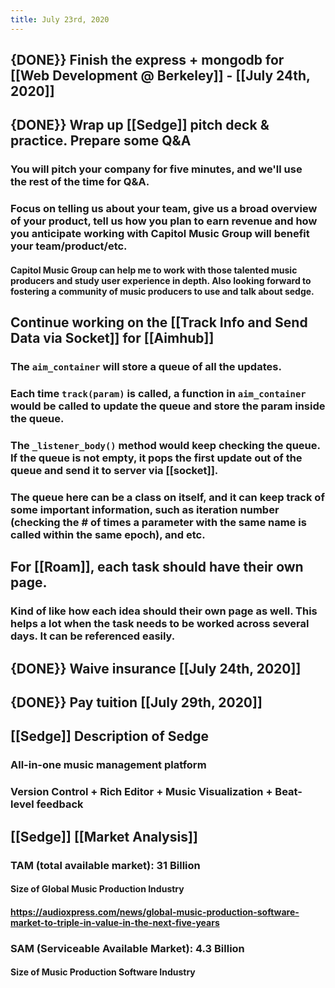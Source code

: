 ```yaml
---
title: July 23rd, 2020
---
```


## {DONE}} Finish the express + mongodb for [[Web Development @ Berkeley]] - [[July 24th, 2020]]

## {DONE}} Wrap up [[Sedge]] pitch deck & practice. Prepare some Q&A
### You will pitch your company for five minutes, and we'll use the rest of the time for Q&A.

### Focus on telling us about **your team**, give us a **broad overview of your product**, tell us how you plan to **earn revenue** and how you anticipate **working with Capitol Music Group will benefit your team/product/etc.**
#### Capitol Music Group can help me to work with those talented music producers and study user experience in depth. Also looking forward to fostering a community of music producers to use and talk about sedge.

## Continue working on the [[Track Info and Send Data via Socket]] for [[Aimhub]]
### The `aim_container` will store a queue of all the updates.

### Each time `track(param)` is called, a function in `aim_container` would be called to update the queue and store the param inside the queue.

### The `_listener_body()` method would keep checking the queue. If the queue is not empty, it pops the first update out of the queue and send it to server via [[socket]].

### The queue here can be a class on itself, and it can keep track of some important information, such as iteration number (checking the # of times a parameter with the same name is called within the same epoch), and etc.

## For [[Roam]], each task should have their own page.
### Kind of like how each idea should their own page as well. This helps a lot when the task needs to be worked across several days. It can be referenced easily.

## {DONE}} Waive insurance [[July 24th, 2020]] 

## {DONE}} Pay tuition [[July 29th, 2020]]

## [[Sedge]] Description of Sedge
### All-in-one music management platform

### Version Control + Rich Editor + Music Visualization + Beat-level feedback

## [[Sedge]] [[Market Analysis]]
### TAM (total available market): 31 Billion
#### Size of Global Music Production Industry

#### https://audioxpress.com/news/global-music-production-software-market-to-triple-in-value-in-the-next-five-years

### SAM (Serviceable Available Market): 4.3 Billion
#### Size of Music Production Software Industry
